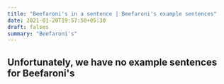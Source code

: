 ```yaml
---
title: "Beefaroni's in a sentence | Beefaroni's example sentences"
date: 2021-01-20T19:57:50+05:30
draft: falses
summary: "Beefaroni's"
---
```

## Unfortunately, we have no example sentences for Beefaroni's                 
